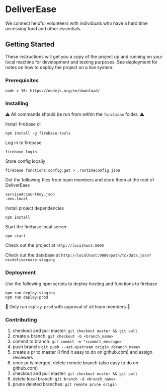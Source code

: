 # DeliverEase

We connect helpful volunteers with individuals who have a hard time accessing food and other essentials.

## Getting Started

These instructions will get you a copy of the project up and running on your local machine for development and testing purposes. See deployment for notes on how to deploy the project on a live system.

### Prerequisites

```
node > 10: https://nodejs.org/en/download/
```

### Installing

⚠️ All commands should be run from within the `functions` folder. ⚠️

Install firebase cli

```
npm install -g firebase-tools
```

Log in to firebase

```
firebase login
```

Store config locally 

```
firebase functions:config:get > .runtimeconfig.json
```

Get the following files from team members and store them at the root of DeliverEase

```
serviceAccountKey.json
.env.local
```

Install project dependencies
```
npm install
```

Start the firebase local server

```
npm start
```

Check out the project at `http://localhost:5000`

Check out the database at `http://localhost:9000/path/to/data.json?ns=deliverease-staging`


### Deployment

Use the following npm scripts to deploy hosting and functions to firebase
```
npm run deploy-staging
npm run deploy-prod
```

🚨 Only run `deploy-prod` with approval of all team members 🚨

### Contributing
1) checkout and pull master: `git checkout master && git pull`
2) create a branch: `git checkout -b <branch_name>`
3) commit to branch: `git commit -m "<commit_message>`
4) push branch: `git push --set-upstream origin <branch_name>`
5) create a pr to master (I find it easy to do on github.com) and assign reviewers
6) once pr is merged, delete remote branch (also easy to do on github.com)
7) checkout and pull master: `git checkout master && git pull`
8) delete local branch: `git branch -d <branch_name>`
9) prune deleted branches: `git remote prune origin`

